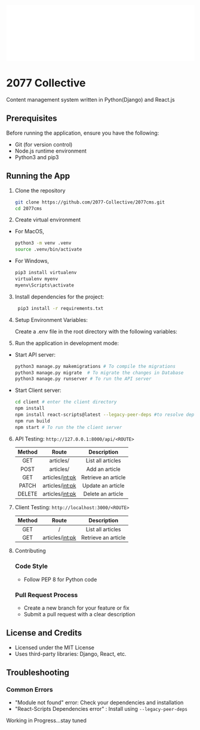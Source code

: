 ![](./2077.webp)
# 2077 Collective

Content management system written in Python(Django) and React.js

## Prerequisites

Before running the application, ensure you have the following:

- Git (for version control)
- Node.js runtime environment
- Python3 and pip3

## Running the App

1. Clone the repository

   ```bash
   git clone https://github.com/2077-Collective/2077cms.git
   cd 2077cms
   ```

2. Create virtual environment

- For MacOS,

  ```bash
  python3 -m venv .venv
  source .venv/bin/activate
  ```

- For Windows,

  ```bash
  pip3 install virtualenv
  virtualenv myenv
  myenv\Scripts\activate
  ```

3. Install dependencies for the project:

   ```bash
    pip3 install -r requirements.txt
   ```

4. Setup Environment Variables:

   Create a .env file in the root directory with the following variables:

5. Run the application in development mode:

- Start API server:

  ```bash
  python3 manage.py makemigrations # To compile the migrations
  python3 manage.py migrate  # To migrate the changes in Database
  python3 manage.py runserver # To run the API server
  ```

- Start Client server:

  ```bash
  cd client # enter the client directory
  npm install
  npm install react-scripts@latest --legacy-peer-deps #to resolve dependency issues
  npm run build
  npm start # To run the the client server
  ```

6. API Testing: `http://127.0.0.1:8000/api/<ROUTE>`

   | Method |       Route       |     Description     |
   | :----: | :---------------: | :-----------------: |
   |  GET   |     articles/     |  List all articles  |
   |  POST  |     articles/     |   Add an article    |
   |  GET   | articles/<int:pk> | Retrieve an article |
   | PATCH  | articles/<int:pk> |  Update an article  |
   | DELETE | articles/<int:pk> |  Delete an article  |

7. Client Testing: `http://localhost:3000/<ROUTE>`

   | Method |       Route       |     Description     |
   | :----: | :---------------: | :-----------------: |
   |  GET   |         /         |  List all articles  |
   |  GET   | articles/<int:pk> | Retrieve an article |

8. Contributing

   ### Code Style

   - Follow PEP 8 for Python code

   ### Pull Request Process

   - Create a new branch for your feature or fix
   - Submit a pull request with a clear description

## License and Credits

- Licensed under the MIT License
- Uses third-party libraries: Django, React, etc.

## Troubleshooting

### Common Errors

- "Module not found" error: Check your dependencies and installation
- "React-Scripts Dependencies error" : Install using `--legacy-peer-deps`

Working in Progress...stay tuned
